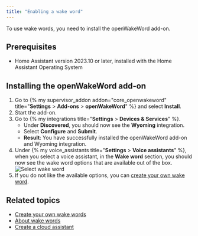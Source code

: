 ```yaml
---
title: "Enabling a wake word"
---
```


To use wake words, you need to install the openWakeWord add-on.

## Prerequisites

- Home Assistant version 2023.10 or later, installed with the Home Assistant Operating System

## Installing the openWakeWord add-on

1. Go to {% my supervisor_addon addon="core_openwakeword" title="**Settings** > **Add-ons** > **openWakeWord**" %} and select **Install**.
2. Start the add-on.
3. Go to {% my integrations title="**Settings** > **Devices & Services**" %}.
   - Under **Discovered**, you should now see the **Wyoming** integration.
   - Select **Configure** and **Submit**.
   - **Result**: You have successfully installed the openWakeWord add-on and Wyoming integration.
4. Under {% my voice_assistants title="**Settings** > **Voice assistants**" %}, when you select a voice assistant, in the **Wake word** section, you should now see the wake word options that are available out of the box.
   ![Select wake word](/images/blog/2023-10-12-year-of-the-voice-chapter-4/pick-wake-word.png)
5. If you do not like the available options, you can [create your own wake word](/voice_control/create_wake_word/).

## Related topics

- [Create your own wake words](/voice_control/create_wake_word/)
- [About wake words](/voice_control/about_wake_word/)
- [Create a cloud assistant](/voice_control/voice_remote_cloud_assistant/)

